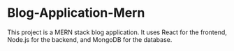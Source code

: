 # Blog-Application-Mern

This project is a MERN stack blog application. It uses React for the frontend, Node.js for the backend, and MongoDB for the database.
